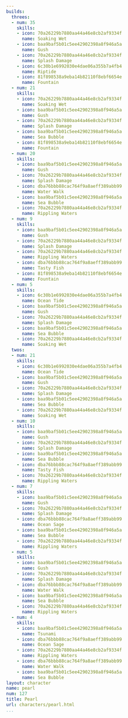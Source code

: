 ```yaml
---
builds:
  threes:
  - num: 35
    skills:
    - icon: 70a26229b7880aa44a46e8cb2af9334f
      name: Soaking Wet
    - icon: baa9baf5b01c5ee42902398a8f946a5a
      name: Gush
    - icon: 70a26229b7880aa44a46e8cb2af9334f
      name: Splash Damage
    - icon: 6c30b1e6992030e4dae06a355b7a4fb4
      name: Riptide
    - icon: 81f898538a9eba14b82110f8ebf6654e
      name: Fountain
  - num: 21
    skills:
    - icon: 70a26229b7880aa44a46e8cb2af9334f
      name: Soaking Wet
    - icon: baa9baf5b01c5ee42902398a8f946a5a
      name: Gush
    - icon: 70a26229b7880aa44a46e8cb2af9334f
      name: Splash Damage
    - icon: baa9baf5b01c5ee42902398a8f946a5a
      name: Sea Bubble
    - icon: 81f898538a9eba14b82110f8ebf6654e
      name: Fountain
  - num: 20
    skills:
    - icon: baa9baf5b01c5ee42902398a8f946a5a
      name: Gush
    - icon: 70a26229b7880aa44a46e8cb2af9334f
      name: Splash Damage
    - icon: dba76bbb88cac764f9a8aeff389abb99
      name: Water Walk
    - icon: baa9baf5b01c5ee42902398a8f946a5a
      name: Sea Bubble
    - icon: 70a26229b7880aa44a46e8cb2af9334f
      name: Rippling Waters
  - num: 9
    skills:
    - icon: baa9baf5b01c5ee42902398a8f946a5a
      name: Gush
    - icon: 70a26229b7880aa44a46e8cb2af9334f
      name: Splash Damage
    - icon: 70a26229b7880aa44a46e8cb2af9334f
      name: Rippling Waters
    - icon: dba76bbb88cac764f9a8aeff389abb99
      name: Tasty Fish
    - icon: 81f898538a9eba14b82110f8ebf6654e
      name: Fountain
  - num: 5
    skills:
    - icon: 6c30b1e6992030e4dae06a355b7a4fb4
      name: Ocean Tide
    - icon: baa9baf5b01c5ee42902398a8f946a5a
      name: Gush
    - icon: 70a26229b7880aa44a46e8cb2af9334f
      name: Splash Damage
    - icon: baa9baf5b01c5ee42902398a8f946a5a
      name: Sea Bubble
    - icon: 70a26229b7880aa44a46e8cb2af9334f
      name: Soaking Wet
  twos:
  - num: 21
    skills:
    - icon: 6c30b1e6992030e4dae06a355b7a4fb4
      name: Ocean Tide
    - icon: baa9baf5b01c5ee42902398a8f946a5a
      name: Gush
    - icon: 70a26229b7880aa44a46e8cb2af9334f
      name: Splash Damage
    - icon: baa9baf5b01c5ee42902398a8f946a5a
      name: Sea Bubble
    - icon: 70a26229b7880aa44a46e8cb2af9334f
      name: Soaking Wet
  - num: 10
    skills:
    - icon: baa9baf5b01c5ee42902398a8f946a5a
      name: Gush
    - icon: 70a26229b7880aa44a46e8cb2af9334f
      name: Splash Damage
    - icon: baa9baf5b01c5ee42902398a8f946a5a
      name: Sea Bubble
    - icon: dba76bbb88cac764f9a8aeff389abb99
      name: Tasty Fish
    - icon: 70a26229b7880aa44a46e8cb2af9334f
      name: Rippling Waters
  - num: 7
    skills:
    - icon: baa9baf5b01c5ee42902398a8f946a5a
      name: Gush
    - icon: 70a26229b7880aa44a46e8cb2af9334f
      name: Splash Damage
    - icon: dba76bbb88cac764f9a8aeff389abb99
      name: Ocean Sage
    - icon: baa9baf5b01c5ee42902398a8f946a5a
      name: Sea Bubble
    - icon: 70a26229b7880aa44a46e8cb2af9334f
      name: Rippling Waters
  - num: 5
    skills:
    - icon: baa9baf5b01c5ee42902398a8f946a5a
      name: Gush
    - icon: 70a26229b7880aa44a46e8cb2af9334f
      name: Splash Damage
    - icon: dba76bbb88cac764f9a8aeff389abb99
      name: Water Walk
    - icon: baa9baf5b01c5ee42902398a8f946a5a
      name: Sea Bubble
    - icon: 70a26229b7880aa44a46e8cb2af9334f
      name: Rippling Waters
  - num: 4
    skills:
    - icon: baa9baf5b01c5ee42902398a8f946a5a
      name: Tsunami
    - icon: dba76bbb88cac764f9a8aeff389abb99
      name: Ocean Sage
    - icon: 70a26229b7880aa44a46e8cb2af9334f
      name: Rippling Waters
    - icon: dba76bbb88cac764f9a8aeff389abb99
      name: Water Walk
    - icon: baa9baf5b01c5ee42902398a8f946a5a
      name: Sea Bubble
layout: character
name: pearl
num: 127
title: Pearl
url: characters/pearl.html
...
```

